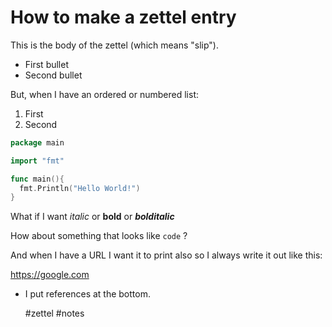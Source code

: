 # How to make a zettel entry

This is the body of the zettel (which means "slip").

* First bullet
* Second bullet

But, when I have an ordered or numbered list:

1. First
2. Second

```go
package main

import "fmt"

func main(){
  fmt.Println("Hello World!")
}
```
What if I want *italic* or **bold** or ***bolditalic***

How about something that looks like `code` ? 

And when I have a URL I want it to print also so I always write it out like this:

https://google.com

* I put references at the bottom.

    #zettel #notes
